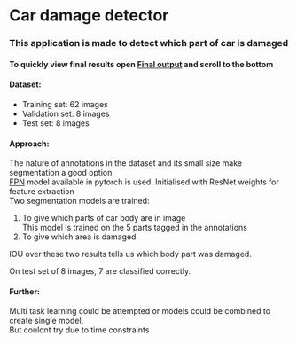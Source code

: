 # Car damage detector 

### This application is made to detect which part of car is damaged 

#### To quickly view final results open [Final output](https://github.com/bharshal/car_damage_detector/blob/master/final_output.ipynb) and scroll to the bottom 


#### Dataset:  
- Training set: 62 images  
- Validation set: 8 images  
- Test set: 8 images

#### Approach:

The nature of annotations in the dataset and its small size make segmentation a good option.  
[FPN](http://presentations.cocodataset.org/COCO17-Stuff-FAIR.pdf) model available in pytorch is used. Initialised with ResNet weights for feature extraction  
Two segmentation models are trained:
  1. To give which parts of car body are in image  
  This model is trained on the 5 parts tagged in the annotations 
  2. To give which area is damaged 
  
IOU over these two results tells us which body part was damaged.

On test set of 8 images, 7 are classified correctly.

#### Further:  

Multi task learning could be attempted or models could be combined to create single model.  
But couldnt try due to time constraints



